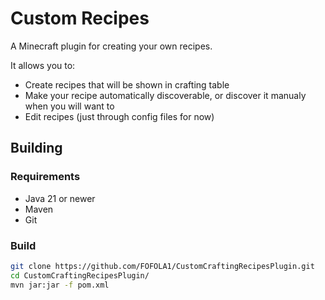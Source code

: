 # Custom Recipes
A Minecraft plugin for creating your own recipes. 

It allows you to:
* Create recipes that will be shown in crafting table 
* Make your recipe automatically discoverable, or discover it manualy when you will want to
* Edit recipes (just through config files for now)

## Building
### Requirements
* Java 21 or newer
* Maven
* Git

### Build
```sh
git clone https://github.com/FOFOLA1/CustomCraftingRecipesPlugin.git
cd CustomCraftingRecipesPlugin/
mvn jar:jar -f pom.xml
```
